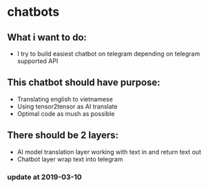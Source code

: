 # chatbots

## What i want to do:
- I try to build easiest chatbot on telegram depending on telegram supported API

## This chatbot should have purpose:
- Translating english to vietnamese
- Using tensor2tensor as AI translate
- Optimal code as mush as possible

## There should be 2 layers:
- AI model translation layer working with text in and return text out
- Chatbot layer wrap text into telegram

### update at 2019-03-10
